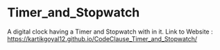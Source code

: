 # Timer_and_Stopwatch
A digital clock having a Timer and Stopwatch with in it. 
Link to Website :
https://kartikgoyal12.github.io/CodeClause_Timer_and_Stopwatch/
